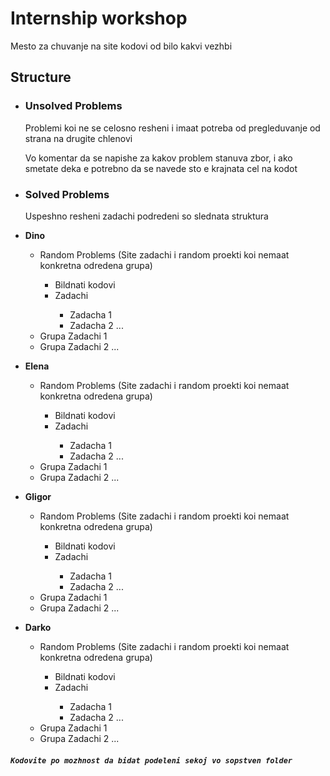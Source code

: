   Internship workshop
  ==================
  Mesto za chuvanje na site kodovi od bilo kakvi vezhbi

## Structure

- ### **Unsolved Problems**
    Problemi koi ne se celosno resheni i imaat potreba od pregleduvanje od strana na drugite chlenovi

    Vo komentar da se napishe za kakov problem stanuva zbor, i ako smetate deka e potrebno da se navede sto e krajnata cel na kodot

- ### **Solved Problems** 
  Uspeshno resheni zadachi podredeni so slednata struktura



<ul>
    <li><b>Dino</b></li>
    <ul>
        <li>Random Problems (Site zadachi i random proekti koi nemaat konkretna odredena grupa)</li>
          <ul>
              <li>Bildnati kodovi</li>
              <li>Zadachi</li>
            <ul>
              <li>Zadacha 1</li>
              <li>Zadacha 2 ...</li>
            </ul>
          </ul>
      <li>Grupa Zadachi 1</li>
      <li>Grupa Zadachi 2 ...</li>
    </ul>
</ul>



<ul>
    <li><b>Elena</b></li>
    <ul>
        <li>Random Problems (Site zadachi i random proekti koi nemaat konkretna odredena grupa)</li>
          <ul>
              <li>Bildnati kodovi</li>
              <li>Zadachi</li>
            <ul>
              <li>Zadacha 1</li>
              <li>Zadacha 2 ...</li>
            </ul>
          </ul>
      <li>Grupa Zadachi 1</li>
      <li>Grupa Zadachi 2 ...</li>
    </ul>
</ul>
<ul>
    <li><b>Gligor</b></li>
    <ul>
        <li>Random Problems (Site zadachi i random proekti koi nemaat konkretna odredena grupa)</li>
          <ul>
              <li>Bildnati kodovi</li>
              <li>Zadachi</li>
            <ul>
              <li>Zadacha 1</li>
              <li>Zadacha 2 ...</li>
            </ul>
          </ul>
      <li>Grupa Zadachi 1</li>
      <li>Grupa Zadachi 2 ...</li>
    </ul>
</ul>
<ul>
    <li><b>Darko</b></li>
    <ul>
        <li>Random Problems (Site zadachi i random proekti koi nemaat konkretna odredena grupa)</li>
          <ul>
              <li>Bildnati kodovi</li>
              <li>Zadachi</li>
            <ul>
              <li>Zadacha 1</li>
              <li>Zadacha 2 ...</li>
            </ul>
          </ul>
      <li>Grupa Zadachi 1</li>
      <li>Grupa Zadachi 2 ...</li>
    </ul>
</ul>

##### `Kodovite po mozhnost da bidat podeleni sekoj vo sopstven folder `
